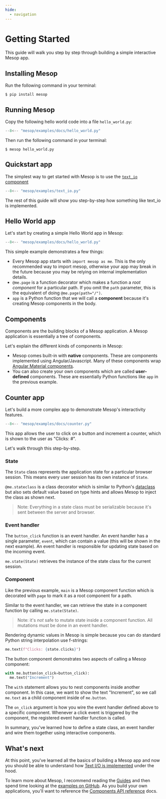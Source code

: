```yaml
---
hide:
  - navigation
---
```


# Getting Started

This guide will walk you step by step through building a simple interactive Mesop app.

## Installing Mesop

Run the following command in your terminal:

```shell
$ pip install mesop
```

## Running Mesop

Copy the following hello world code into a file `hello_world.py`:

```python title="hello_world.py"
--8<-- "mesop/examples/docs/hello_world.py"
```

Then run the following command in your terminal:

```shell
$ mesop hello_world.py
```

## Quickstart app

The simplest way to get started with Mesop is to use the [`text_io` component](./components/text_io.md)

```python
--8<-- "mesop/examples/text_io.py"
```

The rest of this guide will show you step-by-step how something like text_io is implemented.

## Hello World app

Let's start by creating a simple Hello World app in Mesop:

```python
--8<-- "mesop/examples/docs/hello_world.py"
```

This simple example demonstrates a few things:

- Every Mesop app starts with `import mesop as me`. This is the only recommended way to import mesop, otherwise your app may break in the future because you may be relying on internal implementation details.
- `@me.page` is a function decorator which makes a function a _root component_ for a particular path. If you omit the `path` parameter, this is the equivalent of doing `@me.page(path="/")`.
- `app` is a Python function that we will call a __component__ because it's creating Mesop components in the body.

## Components

Components are the building blocks of a Mesop application. A Mesop application is essentially a tree of components.

Let's explain the different kinds of components in Mesop:

- Mesop comes built-in with __native__ components. These are components implemented using Angular/Javascript. Many of these components wrap [Angular Material components](https://material.angular.io/components/).
- You can also create your own components which are called __user-defined__ components. These are essentially Python functions like `app` in the previous example.

## Counter app

Let's build a more complex app to demonstrate Mesop's interactivity features.

```python
--8<-- "mesop/examples/docs/counter.py"
```

This app allows the user to click on a button and increment a counter, which is shown to the user as "Clicks: #".

Let's walk through this step-by-step.

### State

The `State` class represents the application state for a particular browser session. This means every user session has its own instance of `State`.

`@me.stateclass` is a class decorator which is similar to Python's [dataclass](https://docs.python.org/3/library/dataclasses.html) but also sets default value based on type hints and allows Mesop to inject the class as shown next.

> Note: Everything in a state class must be serializable because it's sent between the server and browser.

### Event handler

The `button_click` function is an event handler. An event handler has a single parameter, `event`, which can contain a value (this will be shown in the next example). An event handler is responsible for updating state based on the incoming event.

`me.state(State)` retrieves the instance of the state class for the current session.

### Component

Like the previous example, `main` is a Mesop component function which is decorated with `page` to mark it as a root component for a path.

Similar to the event handler, we can retrieve the state in a component function by calling `me.state(State)`.

> Note: it's _not_ safe to mutate state inside a component function. All mutations must be done in an event handler.

Rendering dynamic values in Mesop is simple because you can do standard Python string interpolation use f-strings:

```python
me.text(f"Clicks: {state.clicks}")
```

The button component demonstrates two aspects of calling a Mesop component:

```python
with me.button(on_click=button_click):
  me.text("Increment")
```

The `with` statement allows you to nest components inside another component. In this case, we want to show the text "Increment", so we call `me.text` as a child component inside of `me.button`.

The `on_click` argument is how you wire the event handler defined above to a specific component. Whenever a click event is triggered by the component, the registered event handler function is called.

In summary, you've learned how to define a state class, an event handler and wire them together using interactive components.

## What's next

At this point, you've learned all the basics of building a Mesop app and now you should be able to understand how [Text I/O is implemented](https://github.com/google/mesop/blob/main/mesop/labs/io.py) under the hood.

To learn more about Mesop, I recommend reading the [Guides](./guides/components.md) and then spend time looking at the [examples on GitHub](https://github.com/google/mesop/tree/main/mesop/examples). As you build your own applications, you'll want to reference the [Components API reference](./components/button.md) docs.
